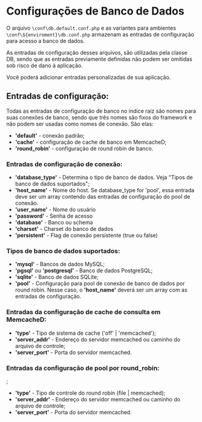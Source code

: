 # Configurações de Banco de Dados

O arquivo `\conf\db.default.conf.php` e as variantes para ambientes
`\conf\${enviroment}\db.conf.php` armazenam as entradas de configuração para
acesso a banco de dados.

As entradas de configuração desses arquivos, são utilizadas pela classe DB,
sendo que as entradas previamente definidas não podem ser omitidas sob risco de
dano à aplicação.

Você poderá adicionar entradas personalizadas de sua aplicação.

## Entradas de configuração:

Todas as entradas de configuração de banco no índice raiz são nomes para suas
conexões de banco, sendo que três nomes são fixos do framework e não podem ser
usadas como nomes de conexão. São elas:

-   **'default'** - conexão padrão;
-   **'cache'** - configuração de cache de banco em MemcacheD;
-   **'round_robin'** - configuração de round robin de banco.

### Entradas de configuração de conexão:

-   **'database_type'** - Determina o tipo de banco de dados. Veja "Tipos de
banco de dados suportados";
-   **'host_name'** - Nome do host. Se database_type for 'pool', essa entrada
deve ser um array contendo das entradas de configuração do pool de conexão.
-   **'user_name'** - Nome do usuário
-   **'password'** - Senha de acesso
-   **'database'** - Banco ou schema
-   **'charset'** - Charset do banco de dados
-   **'persistent'** - Flag de conexão persistente (true ou false)

### Tipos de banco de dados suportados:

-   **'mysql'** - Bancos de dados MySQL;
-   **'pgsql'** ou **'postgresql'** - Banco de dados PostgreSQL;
-   **'sqlite'** - Banco de dados SQLite;
-   **'pool'** - Configuração para pool de conexão de banco de dados por round
robin. Nesse caso, o **'host_name'** deverá ser um array com as entradas de
configuração.

### Entradas da configuração de cache de consulta em MemcacheD:

-   **'type'** - Tipo de sistema de cache ('off' | 'memcached');
-   **'server_addr'** - Endereço do servidor memcached ou caminho do arquivo de
controle;
-   **'server_port'** - Porta do servidor memcached.

### Entradas da configuração de pool por round_robin:
;
-   **'type'** - Tipo de controle do round robin (file | memcached);
-   **'server_addr'** - Endereço do servidor memcached ou caminho do arquivo de
controle;
-   **'server_port'** - Porta do servidor memcached.

